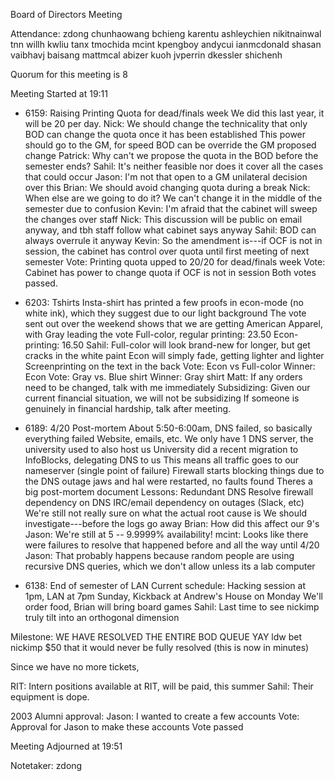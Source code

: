 Board of Directors Meeting

Attendance:
zdong
chunhaowang
bchieng
karentu
ashleychien
nikitnainwal
tnn
willh
kwliu
tanx
tmochida
mcint
kpengboy
andycui
ianmcdonald
shasan
vaibhavj
baisang
mattmcal
abizer
kuoh
jvperrin
dkessler
shichenh

Quorum for this meeting is 8

Meeting Started at 19:11

* 6159: Raising Printing Quota for dead/finals week
    We did this last year, it will be 20 per day.
    Nick: We should change the technicality that only BOD can change the quota once it has been established
	This power should go to the GM, for speed
	BOD can be override the GM proposed change
	Patrick: Why can't we propose the quota in the BOD before the semester ends?
	    Sahil: It's neither feasible nor does it cover all the cases that could occur
	Jason: I'm not that open to a GM unilateral decision over this
	Brian: We should avoid changing quota during a break
	    Nick: When else are we going to do it? We can't change it in the middle of the semester due to confusion
	Kevin: I'm afraid that the cabinet will sweep the changes over staff
	    Nick: This discussion will be public on email anyway, and tbh staff follow what cabinet says anyway
	    Sahil: BOD can always overrule it anyway
	Kevin: So the amendment is---if OCF is not in session, the cabinet has control over quota until first meeting of next semester
    Vote: Printing quota upped to 20/20 for dead/finals week
    Vote: Cabinet has power to change quota if OCF is not in session
    Both votes passed.

* 6203: Tshirts
    Insta-shirt has printed a few proofs in econ-mode (no white ink), which they suggest due to our light background
    The vote sent out over the weekend shows that we are getting American Apparel, with Gray leading the vote
    Full-color, regular printing: 23.50
    Econ-printing: 16.50
    Sahil: Full-color will look brand-new for longer, but get cracks in the white paint
	   Econ will simply fade, getting lighter and lighter
    Screenprinting on the text in the back
    Vote: Econ vs Full-color
    Winner: Econ
    Vote: Gray vs. Blue shirt
    Winner: Gray shirt
    Matt: If any orders need to be changed, talk with me immediately
    Subsidizing: Given our current financial situation, we will not be subsidizing
	If someone is genuinely in financial hardship, talk after meeting.

* 6189: 4/20 Post-mortem
    About 5:50-6:00am, DNS failed, so basically everything failed
	Website, emails, etc.
	We only have 1 DNS server, the university used to also host us
	    University did a recent migration to InfoBlocks, delegating DNS to us
		This means all traffic goes to our nameserver (single point of failure)
    Firewall starts blocking things due to the DNS outage
    jaws and hal were restarted, no faults found
    Theres a big post-mortem document
    Lessons:
	Redundant DNS
	Resolve firewall dependency on DNS
	IRC/email dependency on outages (Slack, etc)
    We're still not really sure on what the actual root cause is
	We should investigate---before the logs go away
    Brian: How did this affect our 9's
        Jason: We're still at 5 -- 9.9999% availability!
    mcint: Looks like there were failures to resolve that happened before and all the way until 4/20
	Jason: That probably happens because random people are using recursive DNS queries, which we don't allow unless its a lab computer

* 6138: End of semester of LAN
    Current schedule: Hacking session at 1pm, LAN at 7pm Sunday, Kickback at Andrew's House on Monday
    We'll order food, Brian will bring board games
    Sahil: Last time to see nickimp truly tilt into an orthogonal dimension

Milestone: WE HAVE RESOLVED THE ENTIRE BOD QUEUE YAY
ldw bet nickimp $50 that it would never be fully resolved (this is now in minutes)

Since we have no more tickets,

RIT: Intern positions available at RIT, will be paid, this summer
Sahil: Their equipment is dope.

2003 Alumni approval:
    Jason: I wanted to create a few accounts
    Vote: Approval for Jason to make these accounts
    Vote passed

Meeting Adjourned at 19:51

Notetaker: zdong
